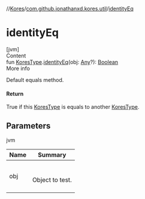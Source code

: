 //[Kores](../index.md)/[com.github.jonathanxd.kores.util](index.md)/[identityEq](identity-eq.md)



# identityEq  
[jvm]  
Content  
fun [KoresType](../com.github.jonathanxd.kores.type/-kores-type/index.md).[identityEq](identity-eq.md)(obj: [Any](https://kotlinlang.org/api/latest/jvm/stdlib/kotlin/-any/index.html)?): [Boolean](https://kotlinlang.org/api/latest/jvm/stdlib/kotlin/-boolean/index.html)  
More info  


Default equals method.



#### Return  


True if this [KoresType](../com.github.jonathanxd.kores.type/-kores-type/index.md) is equals to another [KoresType](../com.github.jonathanxd.kores.type/-kores-type/index.md).



## Parameters  
  
jvm  
  
|  Name|  Summary| 
|---|---|
| <a name="com.github.jonathanxd.kores.util//identityEq/com.github.jonathanxd.kores.type.KoresType#kotlin.Any?/PointingToDeclaration/"></a>obj| <a name="com.github.jonathanxd.kores.util//identityEq/com.github.jonathanxd.kores.type.KoresType#kotlin.Any?/PointingToDeclaration/"></a><br><br>Object to test.<br><br>
  
  



